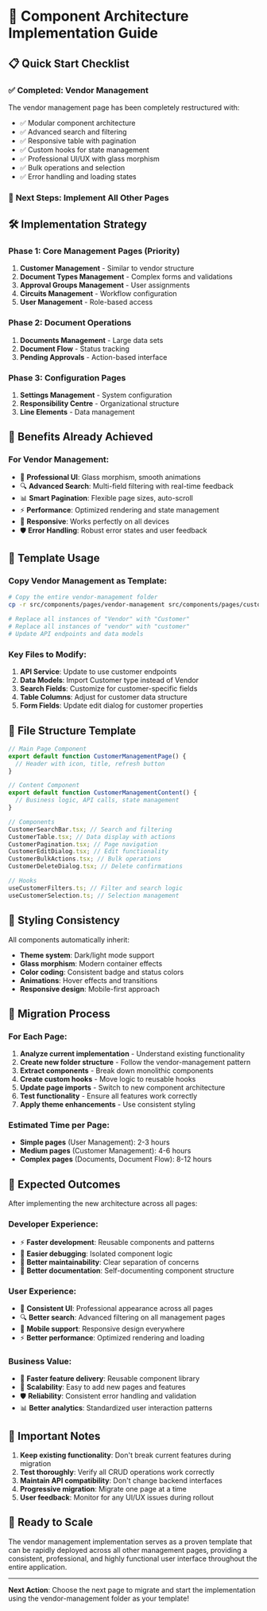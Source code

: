 # 🚀 Component Architecture Implementation Guide

## 📋 **Quick Start Checklist**

### ✅ **Completed: Vendor Management**

The vendor management page has been completely restructured with:

- ✅ Modular component architecture
- ✅ Advanced search and filtering
- ✅ Responsive table with pagination
- ✅ Custom hooks for state management
- ✅ Professional UI/UX with glass morphism
- ✅ Bulk operations and selection
- ✅ Error handling and loading states

### 🔄 **Next Steps: Implement All Other Pages**

## 🛠️ **Implementation Strategy**

### Phase 1: Core Management Pages (Priority)

1. **Customer Management** - Similar to vendor structure
2. **Document Types Management** - Complex forms and validations
3. **Approval Groups Management** - User assignments
4. **Circuits Management** - Workflow configuration
5. **User Management** - Role-based access

### Phase 2: Document Operations

1. **Documents Management** - Large data sets
2. **Document Flow** - Status tracking
3. **Pending Approvals** - Action-based interface

### Phase 3: Configuration Pages

1. **Settings Management** - System configuration
2. **Responsibility Centre** - Organizational structure
3. **Line Elements** - Data management

## 🎯 **Benefits Already Achieved**

### **For Vendor Management:**

- 🎨 **Professional UI**: Glass morphism, smooth animations
- 🔍 **Advanced Search**: Multi-field filtering with real-time feedback
- 📊 **Smart Pagination**: Flexible page sizes, auto-scroll
- ⚡ **Performance**: Optimized rendering and state management
- 📱 **Responsive**: Works perfectly on all devices
- 🛡️ **Error Handling**: Robust error states and user feedback

## 🔧 **Template Usage**

### Copy Vendor Management as Template:

```bash
# Copy the entire vendor-management folder
cp -r src/components/pages/vendor-management src/components/pages/customer-management

# Replace all instances of "Vendor" with "Customer"
# Replace all instances of "vendor" with "customer"
# Update API endpoints and data models
```

### Key Files to Modify:

1. **API Service**: Update to use customer endpoints
2. **Data Models**: Import Customer type instead of Vendor
3. **Search Fields**: Customize for customer-specific fields
4. **Table Columns**: Adjust for customer data structure
5. **Form Fields**: Update edit dialog for customer properties

## 📁 **File Structure Template**

```typescript
// Main Page Component
export default function CustomerManagementPage() {
  // Header with icon, title, refresh button
}

// Content Component
export default function CustomerManagementContent() {
  // Business logic, API calls, state management
}

// Components
CustomerSearchBar.tsx; // Search and filtering
CustomerTable.tsx; // Data display with actions
CustomerPagination.tsx; // Page navigation
CustomerEditDialog.tsx; // Edit functionality
CustomerBulkActions.tsx; // Bulk operations
CustomerDeleteDialog.tsx; // Delete confirmations

// Hooks
useCustomerFilters.ts; // Filter and search logic
useCustomerSelection.ts; // Selection management
```

## 🎨 **Styling Consistency**

All components automatically inherit:

- **Theme system**: Dark/light mode support
- **Glass morphism**: Modern container effects
- **Color coding**: Consistent badge and status colors
- **Animations**: Hover effects and transitions
- **Responsive design**: Mobile-first approach

## 🔄 **Migration Process**

### For Each Page:

1. **Analyze current implementation** - Understand existing functionality
2. **Create new folder structure** - Follow the vendor-management pattern
3. **Extract components** - Break down monolithic components
4. **Create custom hooks** - Move logic to reusable hooks
5. **Update page imports** - Switch to new component architecture
6. **Test functionality** - Ensure all features work correctly
7. **Apply theme enhancements** - Use consistent styling

### Estimated Time per Page:

- **Simple pages** (User Management): 2-3 hours
- **Medium pages** (Customer Management): 4-6 hours
- **Complex pages** (Documents, Document Flow): 8-12 hours

## 🎯 **Expected Outcomes**

After implementing the new architecture across all pages:

### **Developer Experience:**

- ⚡ **Faster development**: Reusable components and patterns
- 🐛 **Easier debugging**: Isolated component logic
- 🔧 **Better maintainability**: Clear separation of concerns
- 📝 **Better documentation**: Self-documenting component structure

### **User Experience:**

- 🎨 **Consistent UI**: Professional appearance across all pages
- 🔍 **Better search**: Advanced filtering on all management pages
- 📱 **Mobile support**: Responsive design everywhere
- ⚡ **Better performance**: Optimized rendering and loading

### **Business Value:**

- 🚀 **Faster feature delivery**: Reusable component library
- 💪 **Scalability**: Easy to add new pages and features
- 🛡️ **Reliability**: Consistent error handling and validation
- 📊 **Better analytics**: Standardized user interaction patterns

## 🚨 **Important Notes**

1. **Keep existing functionality**: Don't break current features during migration
2. **Test thoroughly**: Verify all CRUD operations work correctly
3. **Maintain API compatibility**: Don't change backend interfaces
4. **Progressive migration**: Migrate one page at a time
5. **User feedback**: Monitor for any UI/UX issues during rollout

## 🎉 **Ready to Scale**

The vendor management implementation serves as a proven template that can be rapidly deployed across all other management pages, providing a consistent, professional, and highly functional user interface throughout the entire application.

---

**Next Action**: Choose the next page to migrate and start the implementation using the vendor-management folder as your template!
